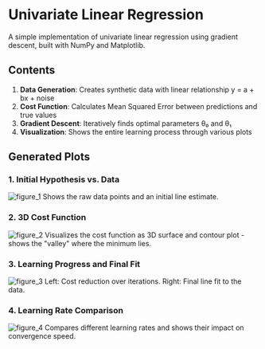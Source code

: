 # Univariate Linear Regression

A simple implementation of univariate linear regression using gradient descent, built with NumPy and Matplotlib.

## Contents

1. **Data Generation**: Creates synthetic data with linear relationship y = a + bx + noise
2. **Cost Function**: Calculates Mean Squared Error between predictions and true values
3. **Gradient Descent**: Iteratively finds optimal parameters θ₀ and θ₁
4. **Visualization**: Shows the entire learning process through various plots

## Generated Plots

### 1. Initial Hypothesis vs. Data

![figure_1](https://github.com/gxstxxv/Univariate-Lineare-Regression/blob/main/plots/Figure_1.png)
Shows the raw data points and an initial line estimate.

### 2. 3D Cost Function

![figure_2](https://github.com/gxstxxv/Univariate-Lineare-Regression/blob/main/plots/Figure_2.png)
Visualizes the cost function as 3D surface and contour plot - shows the "valley" where the minimum lies.

### 3. Learning Progress and Final Fit

![figure_3](https://github.com/gxstxxv/Univariate-Lineare-Regression/blob/main/plots/Figure_3.png)
Left: Cost reduction over iterations. Right: Final line fit to the data.

### 4. Learning Rate Comparison

![figure_4](https://github.com/gxstxxv/Univariate-Lineare-Regression/blob/main/plots/Figure_4.png)
Compares different learning rates and shows their impact on convergence speed.
